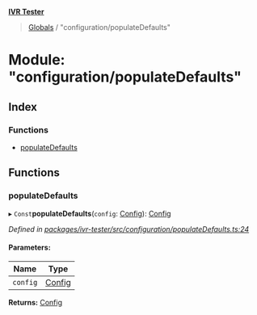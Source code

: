 **[IVR Tester](../README.md)**

> [Globals](../README.md) / "configuration/populateDefaults"

# Module: "configuration/populateDefaults"

## Index

### Functions

* [populateDefaults](_configuration_populatedefaults_.md#populatedefaults)

## Functions

### populateDefaults

▸ `Const`**populateDefaults**(`config`: [Config](../interfaces/_configuration_config_.config.md)): [Config](../interfaces/_configuration_config_.config.md)

*Defined in [packages/ivr-tester/src/configuration/populateDefaults.ts:24](https://github.com/SketchingDev/ivr-tester/blob/cff7065/packages/ivr-tester/src/configuration/populateDefaults.ts#L24)*

#### Parameters:

Name | Type |
------ | ------ |
`config` | [Config](../interfaces/_configuration_config_.config.md) |

**Returns:** [Config](../interfaces/_configuration_config_.config.md)

